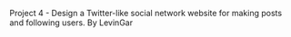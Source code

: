 Project 4 - Design a Twitter-like social network website for making posts and following users.
By LevinGar